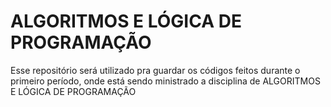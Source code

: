 <h1>
  ALGORITMOS E LÓGICA DE PROGRAMAÇÃO
</h1>

<p>
  Esse repositório será utilizado pra guardar os códigos feitos durante o primeiro período, onde está sendo ministrado a disciplina de ALGORITMOS E LÓGICA DE PROGRAMAÇÃO
</p>
